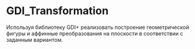 # GDI_Transformation
 Используя библиотеку GDI+ реализовать построение геометрической фигуры и аффинные преобразования на плоскости в соответствии с заданным вариантом. 

